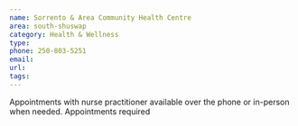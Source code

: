 ```yaml
---
name: Sorrento & Area Community Health Centre
area: south-shuswap
category: Health & Wellness
type: 
phone: 250-803-5251
email: 
url: 
tags:
---
```


Appointments with nurse practitioner available over the phone or in-person when needed. Appointments required